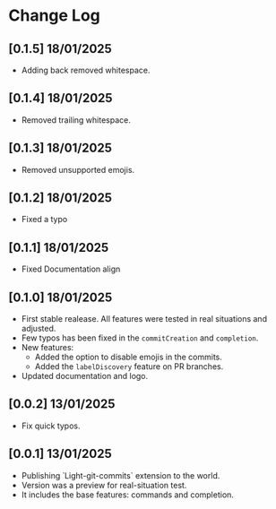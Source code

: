 # Change Log

## [0.1.5] 18/01/2025

- Adding back removed whitespace.

## [0.1.4] 18/01/2025

- Removed trailing whitespace.

## [0.1.3] 18/01/2025

- Removed unsupported emojis.

## [0.1.2] 18/01/2025

- Fixed a typo

## [0.1.1] 18/01/2025

- Fixed Documentation align

## [0.1.0] 18/01/2025

- First stable realease. All features were tested in real situations and adjusted.
- Few typos has been fixed in the `commitCreation` and `completion`.
- New features:
  - Added the option to disable emojis in the commits.
  - Added the `labelDiscovery` feature on PR branches.
- Updated documentation and logo.

## [0.0.2] 13/01/2025

- Fix quick typos.

## [0.0.1] 13/01/2025

- Publishing ̀ Light-git-commits` extension to the world.
- Version was a preview for real-situation test.
- It includes the base features: commands and completion.
